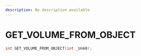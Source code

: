 ```yaml
---
description: No description available 
---
```


# GET_VOLUME_FROM_OBJECT

```cpp
int GET_VOLUME_FROM_OBJECT(int _Unk0);
```